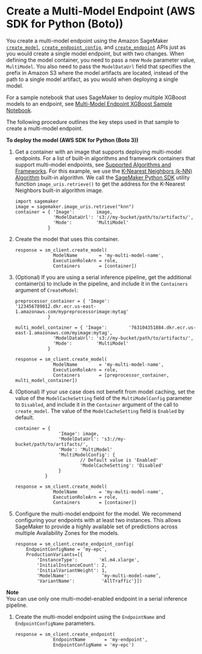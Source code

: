 # Create a Multi\-Model Endpoint \(AWS SDK for Python \(Boto\)\)<a name="create-multi-model-endpoint-sdk"></a>

You create a multi\-model endpoint using the Amazon SageMaker [ `create_model`](https://boto3.amazonaws.com/v1/documentation/api/latest/reference/services/sagemaker.html#SageMaker.Client.create_model), [ `create_endpoint_config`](https://boto3.amazonaws.com/v1/documentation/api/latest/reference/services/sagemaker.html#SageMaker.Client.create_endpoint_config), and [ `create_endpoint`](https://docs.aws.amazon.com/https://boto3.amazonaws.com/v1/documentation/api/latest/reference/services/sagemaker.html#SageMaker.Client.create_endpoint) APIs just as you would create a single model endpoint, but with two changes\. When defining the model container, you need to pass a new `Mode` parameter value, `MultiModel`\. You also need to pass the `ModelDataUrl` field that specifies the prefix in Amazon S3 where the model artifacts are located, instead of the path to a single model artifact, as you would when deploying a single model\.

For a sample notebook that uses SageMaker to deploy multiple XGBoost models to an endpoint, see [Multi\-Model Endpoint XGBoost Sample Notebook](https://github.com/awslabs/amazon-sagemaker-examples/blob/master/advanced_functionality/multi_model_xgboost_home_value/xgboost_multi_model_endpoint_home_value.ipynb)\. 

The following procedure outlines the key steps used in that sample to create a multi\-model endpoint\.

**To deploy the model \(AWS SDK for Python \(Boto 3\)\)**

1. Get a container with an image that supports deploying multi\-model endpoints\. For a list of built\-in algorithms and framework containers that support multi\-model endpoints, see [Supported Algorithms and Frameworks](multi-model-endpoints.md#multi-model-support)\. For this example, we use the [K\-Nearest Neighbors \(k\-NN\) Algorithm](k-nearest-neighbors.md) built\-in algorithm\. We call the [SageMaker Python SDK](https://sagemaker.readthedocs.io/en/stable/v2.html) utility function `image_uris.retrieve()` to get the address for the K\-Nearest Neighbors built\-in algorithm image\.

   ```
   import sagemaker
   image = sagemaker.image_uris.retrieve("knn")
   container = { 'Image':        image,
                 'ModelDataUrl': 's3://my-bucket/path/to/artifacts/',
                 'Mode':         'MultiModel'
               }
   ```

1. Create the model that uses this container\.

   ```
   response = sm_client.create_model(
                 ModelName        = 'my-multi-model-name',
                 ExecutionRoleArn = role,
                 Containers       = [container])
   ```

1. \(Optional\) If you are using a serial inference pipeline, get the additional container\(s\) to include in the pipeline, and include it in the `Containers` argument of `CreateModel`:

   ```
   preprocessor_container = { 'Image':        '123456789012.dkr.ecr.us-east-1.amazonaws.com/mypreprocessorimage:mytag'
               }
   
   multi_model_container = { 'Image':        '763104351884.dkr.ecr.us-east-1.amazonaws.com/myimage:mytag',
                 'ModelDataUrl': 's3://my-bucket/path/to/artifacts/',
                 'Mode':         'MultiModel'
               }
   
   response = sm_client.create_model(
                 ModelName        = 'my-multi-model-name',
                 ExecutionRoleArn = role,
                 Containers       = [preprocessor_container, multi_model_container])
   ```

1. \(Optional\) If your use case does not benefit from model caching, set the value of the `ModelCacheSetting` field of the `MultiModelConfig` parameter to `Disabled`, and include it in the `Container` argument of the call to `create_model`\. The value of the `ModelCacheSetting` field is `Enabled` by default\.

   ```
   container = { 
                   'Image': image, 
                   'ModelDataUrl': 's3://my-bucket/path/to/artifacts/',
                   'Mode': 'MultiModel' 
                   'MultiModelConfig': {
                           // Default value is 'Enabled'
                           'ModelCacheSetting': 'Disabled'
                   }
              }
   
   response = sm_client.create_model(
                 ModelName        = 'my-multi-model-name',
                 ExecutionRoleArn = role,
                 Containers       = [container])
   ```

1. Configure the multi\-model endpoint for the model\. We recommend configuring your endpoints with at least two instances\. This allows SageMaker to provide a highly available set of predictions across multiple Availability Zones for the models\.

   ```
   response = sm_client.create_endpoint_config(
       EndpointConfigName = ‘my-epc’,
       ProductionVariants=[{
           'InstanceType':        'ml.m4.xlarge',
           'InitialInstanceCount': 2,
           'InitialVariantWeight': 1,
           'ModelName':            ‘my-multi-model-name’,
           'VariantName':          'AllTraffic'}])
   ```
**Note**  
You can use only one multi\-model\-enabled endpoint in a serial inference pipeline\.

1. Create the multi\-model endpoint using the `EndpointName` and `EndpointConfigName` parameters\.

   ```
   response = sm_client.create_endpoint(
                 EndpointName       = 'my-endpoint',
                 EndpointConfigName = 'my-epc')
   ```